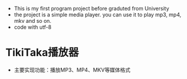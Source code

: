 * This is my first program project before graduted from University
* the project is a simple media player. you can use it to play mp3, mp4, mkv and so on.
* code with utf-8
# TikiTaka播放器 #
* 主要实现功能：播放MP3、MP4、MKV等媒体格式